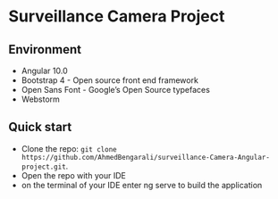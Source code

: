 # Surveillance Camera Project



## Environment

- Angular 10.0
- Bootstrap 4 - Open source front end framework
- Open Sans Font - Google’s Open Source typefaces
- Webstorm


## Quick start

- Clone the repo: `git clone https://github.com/AhmedBengarali/surveillance-Camera-Angular-project.git`.
- Open the repo with your IDE
- on the terminal of your IDE enter ng serve to build the application



